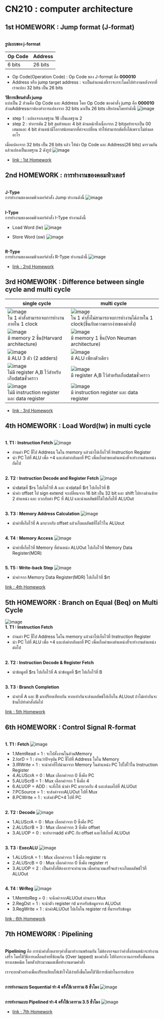 # CN210 : computer architecture

## 1st HOMEWORK : Jump format (J-format)

<br>**รูปแบบของ j-format**

| Op Code | Address |
| ------- | ------- |
|6 bits|26 bits|

* Op Code(Operation Code) : Op Code ของ J-format คือ **000010**
* Address หรือ jump target address : จะเป็นตำแหน่งที่เราจะกระโดดไปทำงานหลังจากที่เราแปลง 32 bits เป็น 26 bits <br>

**วิธีการเขียนคำสั่ง jump** <br>
แบ่งเป็น 2 ส่วนคือ Op Code และ Address โดย Op Code ของคำสั่ง jump คือ **000010** ส่วนAddressเราต้องทำการแปลงจาก 32 bits มาเป็น 26 bits เสียก่อนโดยทำดังนี้
![image](https://scontent.fbkk12-1.fna.fbcdn.net/v/t1.0-0/p180x540/95365518_2335930843374045_5427160691435896832_o.jpg?_nc_cat=101&_nc_sid=730e14&_nc_ohc=IuIHhxm7o1oAX-YmePu&_nc_ht=scontent.fbkk12-1.fna&_nc_tp=6&oh=815b5ed16c476c56752737f1ae4661a4&oe=5ED079F5)
* step 1 : แปลงจากเลขฐาน 16 เป็นเลขฐาน 2
* step 2 : ทำการตัด 2 bit สุดท้ายและ 4 bit ด้านหน้าทิ้งเนื่องจาก 2 bitสุดท้ายจะเป็น 00 เสมอและ 4 bit ด้านหน้ามีโอกาสน้อยมากที่ค่าจะเปลี่ยน ทำให้สามารถตัดทิ้งได้เพราะไม่ส่งผลอะไร <br>

เมื่อแปลงจาก 32 bits เป็น 26 bits แล้ว ให้นำ Op Code และ Address(26 bits) มารวมกันแล้วแปลงเป็นเลขฐาน 2 ดังรูป 
![image](https://scontent.fbkk12-3.fna.fbcdn.net/v/t1.0-0/p180x540/95156526_2335928640040932_9174938085794775040_o.jpg?_nc_cat=102&_nc_sid=730e14&_nc_ohc=Rp1q1XkvTnQAX-QfyWF&_nc_ht=scontent.fbkk12-3.fna&_nc_tp=6&oh=0d0d0976f074e3c8c2c8de654efb9376&oe=5ECD7599) 
<br>

* [link : 1st Homework](https://www.youtube.com/watch?v=skleZIstKQc)

## 2nd HOMEWORK : การทำงานของคอมพิวเตอร์

<br>**J-Type**
<br>การทำงานของคอมพิวเตอร์คำสั่ง Jump ทำงานดังนี้
![image](https://scontent.fbkk13-1.fna.fbcdn.net/v/t1.0-9/p960x960/94883719_2335925536707909_260361222426198016_o.jpg?_nc_cat=108&_nc_sid=730e14&_nc_ohc=J-ce4ctJ3OEAX_ngEn6&_nc_ht=scontent.fbkk13-1.fna&_nc_tp=6&oh=95ee7db15ac71e039be18bde36080573&oe=5ED01571)

<br>**I-Type**
<br>การทำงานของคอมพิวเตอร์คำสั่ง I-Type ทำงานดังนี้
* Load Word (lw)
![image](https://scontent.fbkk12-4.fna.fbcdn.net/v/t1.0-9/p960x960/95332225_2335922170041579_5592676735180079104_o.jpg?_nc_cat=103&_nc_sid=730e14&_nc_ohc=ThsduOWimhIAX9o3sJo&_nc_ht=scontent.fbkk12-4.fna&_nc_tp=6&oh=927bf4708a228a603b4c16cf1beff6f6&oe=5ECD2158)

* Store Word (sw)
![image](https://scontent.fbkk8-2.fna.fbcdn.net/v/t1.0-9/p960x960/95085834_2335920866708376_6369221953466662912_o.jpg?_nc_cat=107&_nc_sid=730e14&_nc_ohc=2J0NY-kfiM4AX_niarP&_nc_ht=scontent.fbkk8-2.fna&_nc_tp=6&oh=c8dc1d7fd50d49404e84b69e9037bd12&oe=5ECE0486)

<br>**R-Type**
<br>การทำงานของคอมพิวเตอร์คำสั่ง R-Type ทำงานดังนี้
![image](https://scontent.fbkk8-4.fna.fbcdn.net/v/t1.0-9/p960x960/94562331_2335916676708795_7406510573254344704_o.jpg?_nc_cat=100&_nc_sid=730e14&_nc_ohc=apEwrjWmyaYAX-we3MM&_nc_ht=scontent.fbkk8-4.fna&_nc_tp=6&oh=bb2a3ff7a0b9b765b57c77fcf8fcdd6b&oe=5ECDB751)

* [link : 2nd Homework](https://www.youtube.com/watch?v=7si2xAQyQ2k)

## 3rd HOMEWORK : Difference between single cycle and multi cycle

| single cycle | multi cycle |
| ------- | ------- |
|![image](https://scontent.fbkk12-4.fna.fbcdn.net/v/t1.0-9/94442656_2335545196745943_4017612434171756544_n.jpg?_nc_cat=103&_nc_sid=730e14&_nc_ohc=cijODhik3NoAX9LO1F2&_nc_ht=scontent.fbkk12-4.fna&oh=a9d2234ae2bedfc37f7592f03060a1d4&oe=5ECCD2E4)<br>ใน 1 คำสั่งสามารถจบการทำงานภายใน 1 clock|![image](https://scontent.fbkk12-2.fna.fbcdn.net/v/t1.0-9/94884180_2335545200079276_170332192436649984_n.jpg?_nc_cat=105&_nc_sid=730e14&_nc_ohc=9yKIl2fOGyIAX-LU3Mp&_nc_ht=scontent.fbkk12-2.fna&oh=453fd1d350e9953b8414725afa24f352&oe=5ECD0109)<br>ใน 1 คำสั่งไม่สามารถจบการทำงานได้ภายใน 1 clock(ขึ้นกับความยากง่ายของคำสั่ง)|
|![image](https://scontent.fbkk12-2.fna.fbcdn.net/v/t1.0-9/95258776_2335547863412343_5459161036764479488_n.jpg?_nc_cat=105&_nc_sid=730e14&_nc_ohc=ZzyqqX49_i0AX_p-Ox9&_nc_ht=scontent.fbkk12-2.fna&oh=9525dfe1c02a61a6dd3632866c3366eb&oe=5ECD1389)<br>มี memory 2 ชิ้น(Harvard architecture)|![image](https://scontent.fbkk13-1.fna.fbcdn.net/v/t1.0-9/95056024_2335547856745677_2377260902232621056_n.jpg?_nc_cat=108&_nc_sid=730e14&_nc_ohc=3dhXnWDqYXIAX_SCIaA&_nc_ht=scontent.fbkk13-1.fna&oh=18d7eed15b46e93499c6edb3ed619d6f&oe=5ECC7309)<br>มี memory 1 ชิ้น(Von Neuman architecture)|
|![image](https://scontent.fbkk12-3.fna.fbcdn.net/v/t1.0-9/95494492_2335551273412002_5143926783883608064_n.jpg?_nc_cat=102&_nc_sid=730e14&_nc_ohc=KTZYJt2fcEMAX_Vi3L4&_nc_ht=scontent.fbkk12-3.fna&oh=8eddb70a33865862dba2b2b9bc9d47ca&oe=5ECD1A2C)<br>มี ALU 3 ตัว (2 adders)|![image](https://scontent.fbkk12-2.fna.fbcdn.net/v/t1.0-9/94880810_2335551243412005_572084635895332864_n.jpg?_nc_cat=104&_nc_sid=730e14&_nc_ohc=MYExwdOlOYoAX-kSfVB&_nc_ht=scontent.fbkk12-2.fna&oh=66b885fbae17c4110df40874a58fc3b6&oe=5ECCBCDD)<br>มี ALU เพียงตัวเดียว|
|![image](https://scontent.fbkk8-3.fna.fbcdn.net/v/t1.0-9/94768354_2335554010078395_1954068372874330112_n.jpg?_nc_cat=111&_nc_sid=730e14&_nc_ohc=FdCUN35-wioAX9p9PsJ&_nc_ht=scontent.fbkk8-3.fna&oh=dfb1e2a067ec98bb8d79592352d87acd&oe=5ECD2D6C)<br>ไม่มี register A,B ไว้สำหรับเก็บdataชั่วคราว|![image](https://scontent.fbkk12-1.fna.fbcdn.net/v/t1.0-9/94976779_2335554006745062_3618777841170120704_n.jpg?_nc_cat=106&_nc_sid=730e14&_nc_ohc=uBbcCRvWNXcAX_ARph6&_nc_ht=scontent.fbkk12-1.fna&oh=fbaa5329ba22dddc2e72b75514332485&oe=5ECEBCDF)<br>มี register A,B ไว้สำหรับเก็บdataชั่วคราว|
|![image](https://scontent.fbkk8-2.fna.fbcdn.net/v/t1.0-9/95159582_2335557786744684_2563854863054143488_n.jpg?_nc_cat=107&_nc_sid=730e14&_nc_ohc=Pr7PEKC4ecQAX_Nvm6F&_nc_ht=scontent.fbkk8-2.fna&oh=0120f01f1638a54b5b3e0eac2acf96ff&oe=5ECFD37E)<br>ไม่มี instruction register และ data register|![image](https://scontent.fbkk12-1.fna.fbcdn.net/v/t1.0-9/95379513_2335557780078018_7070447704672829440_n.jpg?_nc_cat=106&_nc_sid=730e14&_nc_ohc=wh99XjMR2kYAX93w8pn&_nc_ht=scontent.fbkk12-1.fna&oh=789445debc02e73b829128acc8fafc93&oe=5ECEB37B)<br>มี instruction register และ data register|

* [link : 3rd Homework](https://www.youtube.com/watch?v=-tSL3mxhbcg)

## 4th HOMEWORK : Load Word(lw) in multi cycle

<br>**1. T1 : Instruction Fetch**
![image](https://scontent.fbkk12-1.fna.fbcdn.net/v/t1.0-9/95146561_2335873790046417_3881369577552084992_n.jpg?_nc_cat=106&_nc_sid=730e14&_nc_ohc=bQhlIXrbGSkAX_1mBXD&_nc_ht=scontent.fbkk12-1.fna&oh=44f0742f398d5bf694b2a8f263f3d90c&oe=5ECD1FB2)
* อ่านค่า PC ชี้ไป Address ใดใน memory แล้วนำไปเก็บไว้ที่ Instruction Register
* นำ PC ไปที่ ALU เพื่อ +4 และส่งค่ากลับมาที่ PC เพื่อเก็บค่าของตำแหน่งที่จะทำงานตำแหน่งถัดไป

<br>**2. T2 : Instruction Decode and Register Fetch**
![image](https://scontent.fbkk12-1.fna.fbcdn.net/v/t1.0-9/95092403_2335875320046264_2074752388341694464_o.jpg?_nc_cat=106&_nc_sid=730e14&_nc_ohc=3nTKYFuO8TEAX_-BWJg&_nc_ht=scontent.fbkk12-1.fna&oh=203746dfe2003bd7be461293f5b3f902&oe=5ECD3930)
* นำdataที่ $rs ไปเก็บไว้ที่ A และ นำdataที่ $rt ไปเก็บไว้ที่ B
* นำค่า offset ไป sign extend จะเปลี่ยนจาก 16 bit เป็น 32 bit และ shift ไปทางด้านซ้าย 2 ตำแหน่ง และ บวกกับค่า PC ที่ ALU และนำผลลัพธ์ที่ได้ไปเก็บไที่ ALUOut

<br>**3. T3 : Memory Address Calculation**
![image](https://pbs.twimg.com/media/EWwBeHhXgAErqu4?format=jpg&name=small)
* นำค่าที่เก็บไว้ที่ A มาบวกกับ offset แล้วเก็บผลลัพธ์ที่ได้ไว้ใน ALUout

<br>**4. T4 : Memory Access**
![image](https://pbs.twimg.com/media/EWwCmY3XkAQwPXl?format=jpg&name=small)
* นำค่าที่เก็บไว้ที่ Memory ที่ตำแหน่ง ALUOut ไปเก็บไว้ที่ Memory Data Register(MDR)

<br>**5. T5 : Write-back Step**
![image](https://pbs.twimg.com/media/EWwCiiAXsAQ4reR?format=jpg&name=small)
* นำค่าจาก Memory Data Register(MDR) ไปเก็บไว้ที่ $rt 

[link : 4th Homework](https://www.youtube.com/watch?v=WLNe0p6ohww)

## 5th HOMEWORK : Branch on Equal (Beq) on Multi Cycle

![image](https://pbs.twimg.com/media/EWwF1JIXsAUbkhh?format=jpg&name=small)
<br>**1. T1 : Instruction Fetch**
* อ่านค่า PC ชี้ไป Address ใดใน memory แล้วนำไปเก็บไว้ที่ Instruction Register
* นำ PC ไปที่ ALU เพื่อ +4 และส่งค่ากลับมาที่ PC เพื่อเก็บค่าของตำแหน่งที่จะทำงานตำแหน่งต่อไป

<br>**2. T2 : Instruction Decode & Register Fetch**
* นำข้อมูลที่ $rs ไปเก็บไว้ที่ A นำข้อมูลที่ $rt ไปเก็บไว้ที่ B

<br>**3. T3 : Branch Completion**
* นำค่าที่ A และ B มาเปรียบเทียบกัน หากเท่ากันจะส่งผลลัพธ์ไปเก็บใน ALUout ถ้าไม่เท่ากันจะข้ามไปทำคำสั่งถัดไป

[link : 5th Homework](https://www.youtube.com/watch?v=zwOLIHpMjdo&t=5s)

## 6th HOMEWORK : Control Signal R-format

<br>**1. T1 : Fetch**
![image](https://scontent.fbkk12-4.fna.fbcdn.net/v/t1.0-9/95136916_2335890060044790_3569810957683130368_o.jpg?_nc_cat=103&_nc_sid=730e14&_nc_ohc=bCKuBZuwXHgAX_VYrxU&_nc_ht=scontent.fbkk12-4.fna&oh=3befa3bc19dabb42088d7d431ee480b5&oe=5ED01957)
* 1.MemRead = 1 : จะไปสั่งงานในส่วนMemory
* 2.IorD = 1 : อ่านว่าปัจจุบัน PC ชี้ไปที่ Address ใดใน Memory
* 3.IRWrite = 1 : จะนำค่าที่ไปนำมาจาก Memory ในตำแหน่ง PC ไปใส่ไว้ใน Instruction Register
* 4.ALUScrA = 0 : Mux เลือกค่าจาก 0 ซึ่งคือ PC
* 5.ALUScrB = 1 : Mux เลือกค่าจาก 1 ซึ่งคือ 4
* 6.ALUOP = ADD : จะสั่งให้ นำค่า PC มาบวกกับ 4 และส่งผลไปที่ ALUOut
* 7.PCSource = 1 : จะส่งค่าจากALUOut ไปที่ Mux
* 8.PCWrite = 1 : จะส่งค่าPC+4 ไปที่ PC

<br>**2. T2 : Decode**
![image](https://scontent.fbkk9-2.fna.fbcdn.net/v/t1.0-9/95026710_2335890050044791_6759203184352165888_o.jpg?_nc_cat=109&_nc_sid=730e14&_nc_ohc=_KMvX2CEBNMAX9PBD4u&_nc_ht=scontent.fbkk9-2.fna&oh=24c64cad9f0409dda3babc810c3e3ac6&oe=5ECEFD0D)
* 1.ALUScrA = 0 : Mux เลือกค่าจาก 0 ซึ่งคือ PC
* 2.ALUScrB = 3 : Mux เลือกค่าจาก 3 ซึ่งคือ offset
* 3.ALUOP = 0 : จะทำการadd ค่าPC กับ offset และไปเก็บที่ ALUOut

<br>**3. T3 : ExecALU**
![image](https://scontent.fbkk8-2.fna.fbcdn.net/v/t1.0-9/95247599_2335890040044792_4188088258904719360_o.jpg?_nc_cat=107&_nc_sid=730e14&_nc_ohc=FjQEoc4w8HEAX_p5Pkn&_nc_ht=scontent.fbkk8-2.fna&oh=1ce2dfdebc624dbdd58a21f32a7e6f2a&oe=5ECFA9B6)
* 1.ALUSrcA = 1 : Mux เลือกค่าจาก 1 ซึ่งคือ register rs
* 2.ALUSrcB = 0 : Mux เลือกค่าจาก 0 ซึ่งคือ register rt
* 3.ALUOP = 2 : เป็นคำสั่งที่ต้องการจะคำนวณ เมื่อคำนวณเสร็จแล้วจะเก็บผลลัพธ์ไว้ที่ ALUOut

<br>**4. T4 : WrReg**
![image](https://scontent.fbkk13-1.fna.fbcdn.net/v/t1.0-9/95129905_2335890110044785_2171385102347534336_o.jpg?_nc_cat=108&_nc_sid=730e14&_nc_ohc=wyNnhmXzf1MAX9aNBX4&_nc_ht=scontent.fbkk13-1.fna&oh=85e746c8319becf6da3c05eb1bbc3768&oe=5ECE2AA8)
* 1.MemtoReg = 0 : จะดึงค่าจากALUOut ผ่านทาง Mux
* 2.RegDst = 1 : จะนำตัว register rd มารอรับข้อมูลจาก ALUOut
* 3.RegWrite = 1 : นำค่าALUOut ไปเก็บใน register rd ที่มารอรับข้อมูล

[link : 6th Homework]()

## 7th HOMEWORK : Pipelining
<br>**Pipelining** คือ การนำคำสั่งหลายๆคำสั่งมาทำงานพร้อมกัน ไม่ต้องรอจนกว่าคำสั่งก่อนหน้าจะทำงานเสร็จ โดยใช้วิธีการเคลื่อนย้ายที่ซ้อนกัน (Over lapped) ของคำสั่ง ไปยังกระบวนการหรือขั้นตอนทางเลขคณิต โดยตัวประมวณผลเพื่อทำงานตามคำสั่ง <br>

เราจะยกตัวอย่างเพื่อเปรียบเทียบให้เข้าใจได้ง่ายยิ่งขึ้นโดยใช้วิธีการซักผ้าในการอธิบาย

<br>**การทำงานแบบ Sequential ทำ 4 ครั้งใช้เวลารวม 8 ชั่วโมง**
![image](https://scontent.fbkk12-2.fna.fbcdn.net/v/t1.0-9/p960x960/95176917_2335899283377201_9038357790774525952_o.jpg?_nc_cat=105&_nc_sid=730e14&_nc_ohc=zpEbE3Rfke4AX9fQtjV&_nc_ht=scontent.fbkk12-2.fna&_nc_tp=6&oh=f1a5e37adb43d564bb61dc3fb593ec2a&oe=5ECDC26E)

<br>**การทำงานแบบ Pipelined ทำ 4 ครั้งใช้เวลารวม 3.5 ชั่วโมง**
![image](https://scontent.fbkk13-1.fna.fbcdn.net/v/t1.0-9/p960x960/95047693_2335899290043867_8496841686960308224_o.jpg?_nc_cat=108&_nc_sid=730e14&_nc_ohc=j_90qfNTNWwAX9wrfXU&_nc_ht=scontent.fbkk13-1.fna&_nc_tp=6&oh=2375a29dc623701699bdf56ab61935d3&oe=5ECF21BD)

* [link : 7th Homework]()
